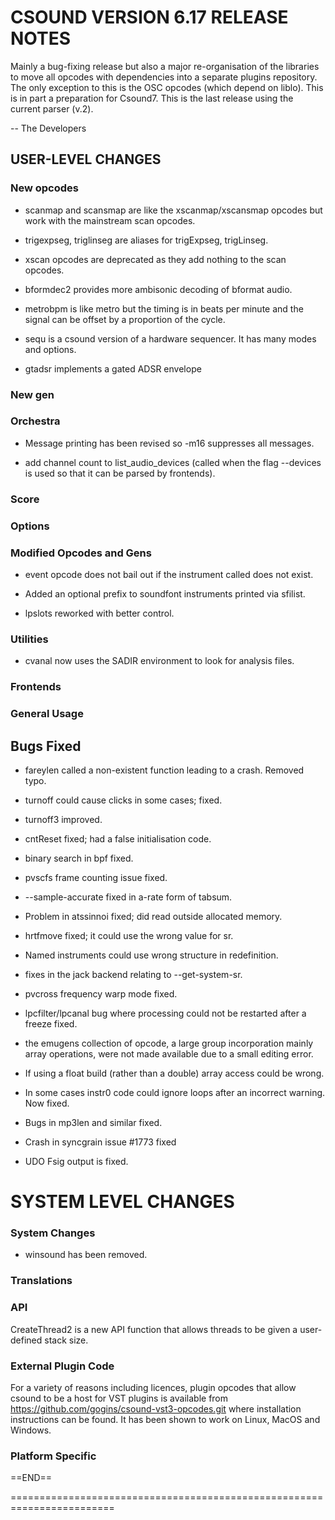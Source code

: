 
# CSOUND VERSION 6.17 RELEASE NOTES

Mainly a bug-fixing release but also a major re-organisation of the
libraries to move all opcodes with dependencies into a separate plugins
repository. The only exception to this is the OSC opcodes (which
depend on liblo). This is in part a preparation for Csound7. This is
the last release using the current parser (v.2).

-- The Developers

## USER-LEVEL CHANGES

### New opcodes

- scanmap and scansmap are like the xscanmap/xscansmap opcodes but
  work with the mainstream scan opcodes.

- trigexpseg, triglinseg are aliases for trigExpseg, trigLinseg.

- xscan opcodes are deprecated as they add nothing to the scan opcodes.

- bformdec2 provides more ambisonic decoding of bformat audio.

- metrobpm is like metro but the timing is in beats per minute and the
  signal can be offset by a proportion of the cycle.

- sequ is a csound version of a hardware sequencer.  It has many modes and options.

- gtadsr implements a gated ADSR envelope

### New gen

### Orchestra

- Message printing has been revised so -m16 suppresses all
    messages.

- add channel count to list_audio_devices (called when the flag
  --devices is used so that it can be parsed by frontends).

### Score

### Options

### Modified Opcodes and Gens

- event opcode does not bail out if the instrument called does not exist.

- Added an optional prefix to soundfont instruments printed via sfilist.

- lpslots reworked with better control.

### Utilities

- cvanal now uses the SADIR environment to look for analysis files.

### Frontends

### General Usage

## Bugs Fixed

- fareylen called a non-existent function leading to a crash.  Removed typo.

- turnoff could cause clicks in some cases; fixed.

- turnoff3 improved.

- cntReset fixed; had a false initialisation code.

- binary search in bpf fixed.

- pvscfs frame counting issue fixed.

- --sample-accurate fixed in a-rate form of tabsum.

- Problem in atssinnoi fixed; did read outside allocated memory.

- hrtfmove fixed; it could use the wrong value for sr.

- Named instruments could use wrong structure in redefinition.

- fixes in the jack backend relating to --get-system-sr.

- pvcross frequency warp mode fixed.

- lpcfilter/lpcanal bug where processing could not be restarted after
  a freeze fixed.

- the emugens collection of opcode, a large group incorporation mainly
  array operations, were not made available due to a small editing
  error.

- If using a float build (rather than a double) array access could be
  wrong.

- In some cases instr0 code could ignore loops after an incorrect
  warning.  Now fixed.

- Bugs in mp3len and similar fixed.

- Crash in syncgrain issue #1773 fixed

- UDO Fsig output is fixed.

# SYSTEM LEVEL CHANGES

### System Changes

- winsound has been removed.

### Translations

### API

CreateThread2 is a new API function that allows threads to be given a
user-defined stack size.

### External Plugin Code

For a variety of reasons including licences, plugin opcodes that
allow csound to be a host for VST plugins is available from
https://github.com/gogins/csound-vst3-opcodes.git where installation
instructions can be found.  It has been shown to work on Linux, MacOS
and Windows.

### Platform Specific

==END==

========================================================================
